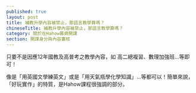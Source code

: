 ```yaml
---
published: true
layout: post
title: 補教升學內容被禁止，那語言教學算嗎？
chineseTitle: 補教升學內容被禁止，那語言教學算嗎？
category: 關於在Hahow募資開課
section: 開課身分與內容審核
---
```

 

只要不是因應12年國教及高普考之教學內容，如 高二總複習、數理加強班...等即可！

像是「用英國文學練英文」或是「用天氣瓶學化學知識」...等都可以！簡單來說，「好玩實作」的特質，是Hahow課程很強調的部分。